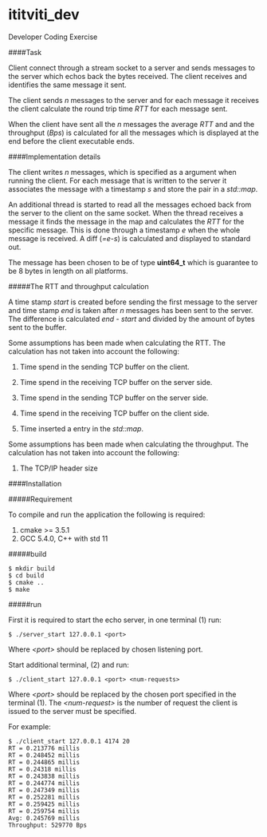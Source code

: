 # ititviti_dev

Developer Coding Exercise

####Task

Client connect through a stream socket to a server and sends messages to the server which echos back the 
bytes received. The client receives and identifies the same message it sent.

The client sends *n* messages to the server and for each message it receives the client calculate the 
round trip time *RTT* for each message sent.
 
When the client have sent all the *n* messages the average *RTT* and and the throughput (*Bps*)
is calculated for all the messages which is displayed at the end before the client executable
ends.

####Implementation details

The client writes *n* messages, which is specified as a argument when running the client.
For each message that is written to the server it associates the message with a timestamp *s* 
and store the pair in a *std::map*.
 
An additional thread is started to read all the messages echoed back from the server to the client on
the same socket. When the thread receives a message it finds the message in the map and calculates
the *RTT* for the specific message. This is done through a timestamp *e* when the whole message is 
received. A diff (*=e-s*) is calculated and displayed to standard out. 

The message has been chosen to be of type **uint64_t** which is guarantee to be 8 bytes in length on
all platforms.

#####The RTT and throughput calculation

A time stamp *start* is created before sending the first message to the server and time stamp *end* is
taken after *n* messages has been sent to the server. The difference is calculated *end - start* and divided
by the amount of bytes sent to the buffer.

Some assumptions has been made when calculating the RTT. The calculation has not taken into account the
following:

1. Time spend in the sending TCP buffer on the client.
 
2. Time spend in the receiving TCP buffer on the server side.
 
3. Time spend in the sending TCP buffer on the server side.

4. Time spend in the receiving TCP buffer on the client side.

5. Time inserted a entry in the *std::map*.

Some assumptions has been made when calculating the throughput. The calculation has not taken into account the
following:

1. The TCP/IP header size

####Installation

#####Requirement

To compile and run the application the following is required:

1. cmake >= 3.5.1
2. GCC 5.4.0, C++ with std 11
  
#####build

```shell
$ mkdir build 
$ cd build
$ cmake ..
$ make
```
#####run

First it is required to start the echo server, in one terminal (1) run:

```shell
$ ./server_start 127.0.0.1 <port>
```
Where *\<port\>* should be replaced by chosen listening port.

Start additional terminal, (2) and run:

```shell
$ ./client_start 127.0.0.1 <port> <num-requests>
```

Where *\<port\>* should be replaced by the chosen port specified in the terminal (1).
The *\<num-request\>* is the number of request the client is issued to the server must be specified.
 
For example:
 ```shell
 $ ./client_start 127.0.0.1 4174 20
RT = 0.213776 millis
RT = 0.248452 millis
RT = 0.244865 millis
RT = 0.24318 millis
RT = 0.243838 millis
RT = 0.244774 millis
RT = 0.247349 millis
RT = 0.252281 millis
RT = 0.259425 millis
RT = 0.259754 millis
Avg: 0.245769 millis
Throughput: 529770 Bps
```






